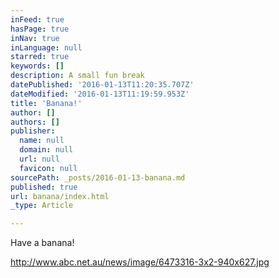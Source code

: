 ```yaml
---
inFeed: true
hasPage: true
inNav: true
inLanguage: null
starred: true
keywords: []
description: A small fun break
datePublished: '2016-01-13T11:20:35.707Z'
dateModified: '2016-01-13T11:19:59.953Z'
title: 'Banana!'
author: []
authors: []
publisher:
  name: null
  domain: null
  url: null
  favicon: null
sourcePath: _posts/2016-01-13-banana.md
published: true
url: banana/index.html
_type: Article

---
```

Have a banana!

http://www.abc.net.au/news/image/6473316-3x2-940x627.jpg